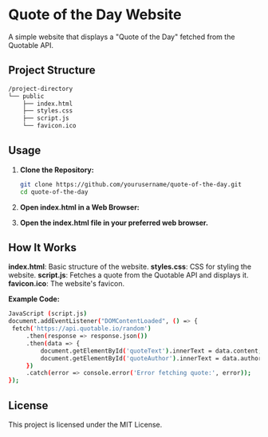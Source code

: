 # Quote of the Day Website

A simple website that displays a "Quote of the Day" fetched from the Quotable API.

## Project Structure
```bash
/project-directory
└── public
    ├── index.html
    ├── styles.css
    ├── script.js
    └── favicon.ico
```

## Usage

1. **Clone the Repository:**

   ```bash
   git clone https://github.com/yourusername/quote-of-the-day.git
   cd quote-of-the-day
      ```
2. **Open index.html in a Web Browser:**

3. **Open the index.html file in your preferred web browser.**


## How It Works

**index.html**: Basic structure of the website.
**styles.css**: CSS for styling the website.
**script.js**: Fetches a quote from the Quotable API and displays it.
**favicon.ico**: The website's favicon.

**Example Code:**
   ```bash
JavaScript (script.js)
document.addEventListener("DOMContentLoaded", () => {
    fetch('https://api.quotable.io/random')
        .then(response => response.json())
        .then(data => {
            document.getElementById('quoteText').innerText = data.content;
            document.getElementById('quoteAuthor').innerText = data.author ? `— ${data.author}` : '';
        })
        .catch(error => console.error('Error fetching quote:', error));
});
   ```
## License
This project is licensed under the MIT License.
